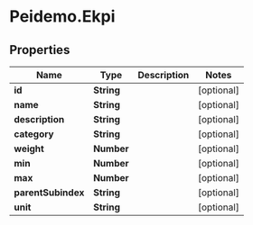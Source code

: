 # Peidemo.Ekpi

## Properties
Name | Type | Description | Notes
------------ | ------------- | ------------- | -------------
**id** | **String** |  | [optional] 
**name** | **String** |  | [optional] 
**description** | **String** |  | [optional] 
**category** | **String** |  | [optional] 
**weight** | **Number** |  | [optional] 
**min** | **Number** |  | [optional] 
**max** | **Number** |  | [optional] 
**parentSubindex** | **String** |  | [optional] 
**unit** | **String** |  | [optional] 


